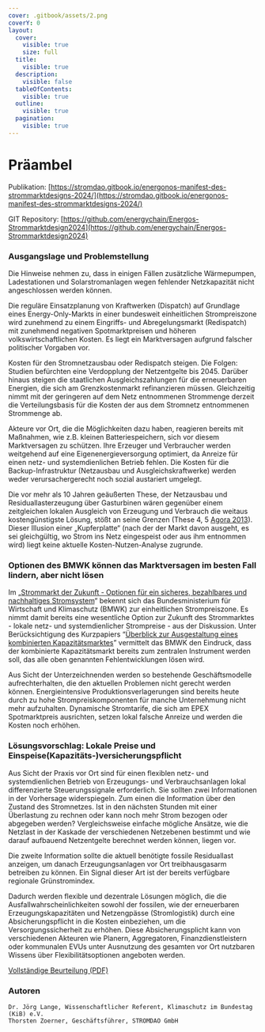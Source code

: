 ```yaml
---
cover: .gitbook/assets/2.png
coverY: 0
layout:
  cover:
    visible: true
    size: full
  title:
    visible: true
  description:
    visible: false
  tableOfContents:
    visible: true
  outline:
    visible: true
  pagination:
    visible: true
---
```


# Präambel



Publikation: [https://stromdao.gitbook.io/energonos-manifest-des-strommarktdesigns-2024/](https://stromdao.gitbook.io/energonos-manifest-des-strommarktdesigns-2024/)

GIT Repository: [https://github.com/energychain/Energos-Strommarktdesign2024](https://github.com/energychain/Energos-Strommarktdesign2024)

### Ausgangslage und Problemstellung

Die Hinweise nehmen zu, dass in einigen Fällen zusätzliche Wärmepumpen, Lade­sta­tionen und Solarstromanlagen wegen fehlender Netzkapazität nicht angeschlossen werden können.

Die reguläre Einsatzplanung von Kraftwerken (Dispatch) auf Grundlage eines Energy-Only-Markts in einer bundesweit einheitlichen Strompreiszone wird zunehmend zu einem Eingriffs- und Abregelungsmarkt (Redispatch) mit zunehmend negativen Spotmarktpreisen und höheren volkswirtschaftlichen Kosten. Es liegt ein Marktversagen aufgrund falscher politischer Vorgaben vor.

Kosten für den Stromnetzausbau oder Redispatch steigen. Die Folgen: Studien befürchten eine Verdopplung der Netzentgelte bis 2045. Darüber hinaus steigen die staatlichen Ausgleichszahlungen für die erneuerbaren Energien, die sich am Grenzkostenmarkt refinanzieren müssen. Gleichzeitig nimmt mit der geringeren auf dem Netz entnommenen Strommenge derzeit die Verteilungsbasis für die Kosten der aus dem Stromnetz entnommenen Strommenge ab.

Akteure vor Ort, die die Möglichkeiten dazu haben, reagieren bereits mit Maßnahmen, wie z.B. kleinen Batteriespeichern, sich vor diesem Marktversagen zu schützen. Ihre Erzeuger und Verbraucher werden weitgehend auf eine Eigenenergieversorgung optimiert, da Anreize für einen netz- und systemdienlichen Betrieb fehlen. Die Kosten für die Backup-Infrastruktur (Netzausbau und Ausgleichskraftwerke) werden weder verursachergerecht noch sozial austariert umgelegt.

Die vor mehr als 10 Jahren geäußerten These, der Netzausbau und Residuallasterzeugung über Gasturbinen wären gegenüber einem zeitgleichen lokalen Ausgleich von Erzeugung und Verbrauch die weitaus kostengünstigste Lösung, stößt an seine Grenzen (These 4, 5 [Agora 2013](https://www.agora-energiewende.de/fileadmin/Projekte/2012/12-Thesen/Agora\_12\_Thesen\_Praesentation\_Vollstaendige\_Praesentation\_der\_Zusammenfassung\_RB\_25022013.pdf)). Dieser Illusion einer „Kupferplatte“ (nach der der Markt davon ausgeht, es sei gleichgültig, wo Strom ins Netz eingespeist oder aus ihm entnommen wird) liegt keine aktuelle Kosten-Nutzen-Analyse zugrunde.

### Optionen des BMWK können das Marktversagen im besten Fall lindern, aber nicht lösen

Im „[Strommarkt der Zukunft - Optionen für ein sicheres, bezahlbares und nachhaltiges Stromsystem](https://www.bmwk.de/Redaktion/DE/Publikationen/Energie/20240801-strommarktdesign-der-zukunft.pdf?\_\_blob=publicationFile\&v=10)“ bekennt sich das Bundesministerium für Wirtschaft und Klimaschutz (BMWK) zur einheitlichen Strompreiszone. Es nimmt damit bereits eine wesentliche Option zur Zukunft des Strommarktes - lokale netz- und systemdienlicher Strompreise - aus der Diskussion. Unter Berücksichtigung des Kurzpapiers “[Überblick zur Ausgestaltung eines kombinierten Kapazitätsmarktes](https://www.bmwk.de/Redaktion/DE/Downloads/klimaschutz/ag3-inputpapier-kombinierter-kapazitaetsmarkt-kkm.pdf?\_\_blob=publicationFile\&v=8)” vermittelt das BMWK den Eindruck, dass der kombinierte Kapazitätsmarkt bereits zum zentralen Instrument werden soll, das alle oben genannten Fehlentwicklungen lösen wird.

Aus Sicht der Unterzeichnenden werden so bestehende Geschäftsmodelle aufrechterhalten, die den aktuellen Problemen nicht gerecht werden können. Energieintensive Produktionsverlagerungen sind bereits heute durch zu hohe Strompreiskomponenten für manche Unternehmung nicht mehr aufzuhalten. Dynamische Stromtarife, die sich am EPEX Spotmarktpreis ausrichten, setzen lokal falsche Anreize und werden die Kosten noch erhöhen.

### Lösungsvorschlag: Lokale Preise und Einspeise(Kapazitäts-)versicherungspflicht

Aus Sicht der Praxis vor Ort sind für einen flexiblen netz- und systemdienlichen Betrieb von Erzeugungs- und Verbrauchsanlagen lokal differenzierte Steuerungssignale erforderlich. Sie sollten zwei Informationen in der Vorhersage widerspiegeln. Zum einen die Information über den Zustand des Stromnetzes. Ist in den nächsten Stunden mit einer Überlastung zu rechnen oder kann noch mehr Strom bezogen oder abgegeben werden? Vergleichsweise einfache mögliche Ansätze, wie die Netzlast in der Kaskade der verschiedenen Netzebenen bestimmt und wie darauf aufbauend Netzentgelte berechnet werden können, liegen vor.

Die zweite Information sollte die aktuell benötigte fossile Residuallast anzeigen, um danach Erzeugungsanlagen vor Ort treibhausgasarm betreiben zu können. Ein Signal dieser Art ist der bereits verfügbare regionale Grünstromindex.

Dadurch werden flexible und dezentrale Lösungen möglich, die die Ausfallwahrscheinlichkeiten sowohl der fossilen, wie der erneuerbaren Erzeugungskapazitäten und Netzengpässe (Stromlogistik) durch eine Absicherungspflicht in die Kosten einbeziehen, um die Versorgungssicherheit zu erhöhen. Diese Absicherungsplicht kann von verschiedenen Akteuren wie Planern,  Aggregatoren, Finanzdienstleistern oder kommunalen EVUs unter Ausnutzung des gesamten vor Ort nutzbaren Wissens über Flexibilitätsoptionen angeboten werden.

[Vollständige Beurteilung (PDF)](https://klimaschutz-im-bundestag.de/wp-content/uploads/2024/09/Strommarkt\_der\_Zukunft\_KiB\_Erlaeuterungen\_final.pdf)

### Autoren

```
Dr. Jörg Lange, Wissenschaftlicher Referent, Klimaschutz im Bundestag (KiB) e.V.
Thorsten Zoerner, Geschäftsführer, STROMDAO GmbH
```

